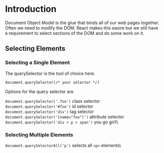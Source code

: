 # Introduction

Document Object Model is the glue that binds all of our web pages together.
Often we need to modify the DOM. React makes this easire but we still have a requirement to select sections of the DOM and do some work on it.


## Selecting Elements

### Selecting a Single Element

The querySelector is the tool of choice here.

`document.querySelector(/* your selector */)`


Options for the query selector are 

`document.querySelector('.foo')`             class selector\
`document.querySelector('#foo')`             id selector\
`document.querySelector('div')`              tag selector\
`document.querySelector('[name="foo"]')`     attribute selector\
`document.querySelector('div + p > span')`   you go girl!\


### Selecting Multiple Elements

`document.querySelectorAll('p')`   selects all `<p>` elements\


